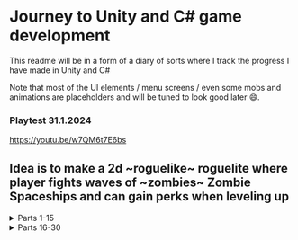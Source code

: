 # Journey to Unity and C# game development

This readme will be in a form of a diary of sorts where I track the progress I have made in Unity and C#

Note that most of the UI elements / menu screens / even some mobs and animations are placeholders and will be tuned to look good later 😄.

### Playtest 31.1.2024
<a href="https://youtu.be/w7QM6t7E6bs">https://youtu.be/w7QM6t7E6bs</a>

## Idea is to make a 2d ~roguelike~ roguelite where player fights waves of ~zombies~ Zombie Spaceships and can gain perks when leveling up
<details>
  <Summary>
        Parts 1-15
  </Summary>

<details>
  <Summary>
        Part 1 - Getting started
    </Summary>

  <img height="300px" src="https://github.com/Lauri-Iivarinen/zombacopalypse/assets/94760484/c46e0c6e-c1bc-4ed4-a51a-67949a1eb4f6"/>

  No idea how to develop games in Unity and only small experience with C# in the form of a couple leetcode problems, however my experience with Java will help.
  <li>Multiple hours of YouTube tutorials later I have Unity open and a project running</li>
  <li>Project has different objects with different properties</li>
  <li>Player can move around</li>
  <li>Player can turn towards cursor</li>
  <li>Player can shoot projectiles towards cursor</li>
  <li>Player can damage 'Zombies'</li>
  <li>Player can take damage from 'Zombies'</li>
  <li>Rough sketch for UI to test how different classes interact</li>
</details>
<details>
  <Summary>
        Part 2 - Basics under control
    </Summary>

  <img height="300px" src="https://github.com/Lauri-Iivarinen/zombacopalypse/assets/94760484/aa0896a8-06c2-454d-99aa-6b13bab9f29e"/>

  Continued where I left off, sketched new model prototypes, need to create sprites soon. A lot of tutorials on YouTube which help a lot. Planning to extend player stats building. Need to look into different views (Menu/death screen etc.)
  <li>Removed excess models from the world and created prefabs</li>
  <li>Mobs spawn on timer and outside of player view</li>
  <li>Mobs chase player, no pathfinding if/when obstacles are created in the future</li>
  <li>Player has multiple guns that can be switched between</li>
  <li>Guns have different stats that affect gameplay (firerate/damage etc.)</li>
  <li>Player can level up</li>
  <li>UI changes</li>
</details>
<details>
  <Summary>
        Part 3 - Models and mistakes
    </Summary>

  <img height="200px" src="https://github.com/Lauri-Iivarinen/zombapocalypse/assets/94760484/b7ce6ca5-7367-4a9d-a3b6-a0cfb4591f5f" />
  <img height="200px" src="https://github.com/Lauri-Iivarinen/zombapocalypse/assets/94760484/6b8f9940-da88-42f3-bc9c-ad143fd248a7" />

  Looked into sprites and decided on art direction (was thinking about pixel/cartoon but ended up using free models from <a href="https://www.mixamo.com/#/">Mixamo</a>

  **Then ended up messing up git version** control and had to backtrack quite a lot to redo things :(

  Next up need to look into level creation, probably in blender
   <li>Barebones main menu and navigation</li>
   <li>Pause menu</li>
   <li>Player model and baseline walking animation</li>
   <li>Zombie model and animation</li>
  <li>Refined some game logics</li>
  <li>Tested out building project into executable</li>
</details>
<details>
  <Summary>
        Part 4 - Rusting off blender
    </Summary>

  Did some fine tuning with collision detection, now player can be confined within a play area, affects mobs also. Started doing some rough mocks for some models what I could include in the world, also created some guns for the player.
  <li>Collision detection</li>
  <li>Weapon models and basic weapon animation</li>
  <li>Some basic models for cars</li>
</details>
<details>
  <Summary>
        Part 5 - Massive art overhaul and new direction 
    </Summary>


<img height="200px" src="https://github.com/Lauri-Iivarinen/zombapocalypse/assets/94760484/9e14ccb6-1924-4fcc-910e-d222d77d8152"/>  


  After sleeping on the modeling and how the animations turned out I was extremely disappointed and thought what could I do... A thought came into mind, what if I change the gameplay from a "soldier" to a space rocket....

  This way I was able to create easy pixelated sprites and animating sprites was much easier as well since they require only few keyframes.

  After thinking about it for a while I did my testrun with the rocket and was extremely happy how it turned out so I decided to "full send" and I could not be more pleased...

  Luckily all mechanics are applicable here as well
  
  <li>New player sprites and animating</li>
  <li>New mob sprite and animating</li>
  <li>New background and parallax effect</li>
  <li>Asteroids to fill the play area (and block it off)</li>
  <li>Decided on "class/itemization"</li>
  <li>Got rid of some access code and cleaned up classes</li>
</details>
<details>
  <Summary>
        Part 6 - New Mob type
    </Summary>


<img height="200px" src="https://github.com/Lauri-Iivarinen/spaceapocalypse/assets/94760484/d2af0b74-8310-42ae-abb8-0a3f54d3bd71"/>  

  Created new class selection screen, no longer weapon switching, you choose before game and play with the choice.
  
  Feeling encouranged with the new art direction and progress I made I decided to push on. Making different type of enemies was the goal from beginnign and I decided to tackle the new ranged attacking mob now.
  
  Ended up being easier than I though since I could just make a new collision detector for the mobs to decide if they are close enough to start shooting towards player
  
  <li>Mob and player explosions on death</li>
  <li>Class selection screen</li>
  <li>New stats in class affecting gameplay (speed, hp etc.)</li>
  <li>New enemy, ranged</li>
  <li>Mob spawning changes to spawn around player and never outside playable boundaries</li>
</details>
<details>
  <Summary>
        Part 7 - Post Holiday and Covid:( (Level up rewards.)
    </Summary>


<img height="200px" src="https://github.com/Lauri-Iivarinen/spaceapocalypse/assets/94760484/c00ed48d-fb60-45fc-bf1b-4ba526be9853"/>
<img height="200px" src="https://github.com/Lauri-Iivarinen/spaceapocalypse/assets/94760484/1a9c2523-05f3-4b6e-93e7-5cf572ab6e6c"/>

  Took a big break to enjoy Holidays with family and wasnt able to get back to business untill couple weeks after new years because I ended up getting Covid from somewhere. 
  
  Anyways back to business as usual. Fixed all stats not being applied so that player can increase them when leveling up, currently 6 different stats to upgrade, when leveling up random selection of 3 appears where player chooses 1 to buff.
  
  <li>Level Up Screen</li>
  <li>Upgrade stats when leveling Up</li>
  <li>All player stats effect gameplay</li>
  <li>Baseline stats display on top right of screen</li>
  <li>Player attacks have a chance to critically strike mob increasing damage the attack deals</li>
  <li>Upgraded death animation to ranged mob</li>
  

  ### TODO:

  Mobs drop health pickups on death
  
  More Upgradable stats (Bullet penetration etc.)
  
  Automatic Health Regen (and stats for it)
</details>
<details>
  <Summary>
        Part 8 - Polishing basic mechanics
    </Summary>

  
<img height="200px" src="https://github.com/Lauri-Iivarinen/spaceapocalypse/assets/94760484/38e97b2a-ecd2-4132-a90a-62b66e5b6354"/>

  Did a small change around how collision works so bullet penetration can work properly. Speaking of which player can now have bullet penetration stat (10% penetration = every 10th bullet penetrates once extra).

  Also worked on some fine tuning and made it easier to tweak certain stats (Mob xp rewards, player hp gains, leveling up...).

  Player can now also regenerate health by mob drops, 10% chance to drop hp capsule that can be picked up to heal a lot and player also has passive but very slow health regen which ticks every 4 seconds. Taking damage should not be ideal so   
  passive regen is very slow.
  
  <li>Passive HP Regeneration</li>
  <li>Mobs can drop HP capsules</li>
  <li>Bullets can penetrate (properly)</li>
  <li>New level up rewards: HP Regen and Bullet penetration</li>
  <li>Fixed diagonal movement being ~40% faster than intended</li>
  
</details>
<details>
  <Summary>
        Part 9 - Interfaces and damage numbers
  </Summary>

  
<img height="200px" src="https://github.com/Lauri-Iivarinen/spaceapocalypse/assets/94760484/23fe0a4a-ade0-4253-91b5-522df8118a27"/>

  There is nothing more satisfying than seeing the BIG damage you do to the enemies and displaying that with numbers is an easy and classic way to make players feel more powerful the more powerups they gain.

  Also noticed a bug after implementing damage numbers where ranged mobs were taking damage even when bullet enters their range finder trigger, this was not intended...

  Fixing this bug meant I needed to find a new way to recognice hit and make mobs take damage. By making a simple interface to mobs I was able to achieve this surprisingly easy.
  
  <li>Floating damage numbers</li>
  <li>Floating healing numbers</li>
  <li>Numbers tuning so that health etc is not calculated in decimals</li>
  <li>Leveling up plays an animation (done after recording gif)</li>
  
</details>
<details>
  <Summary>
        Part 10 - More foes!
  </Summary>

  
<img height="200px" src="https://github.com/Lauri-Iivarinen/spaceapocalypse/assets/94760484/bcde80e1-66a2-40d8-8dcc-f27e4887ccb0"/>

  To increase variety in mob types implemented 2 more mobs from the readme plans, quick melee mob with low hp "Glass cannon" of sorts and a frontal caster.

  Fast melee mob was as easy as just making a new sprite and animations and then copying 1st melee mob prefab and just tuning the numbers on it (luckily made it semi easy the first time, now even more easier in the future)

  Frontal caster reaches x distance and initiates cast, cast is 1.5sec duration after which if player is in contact with the frontal trigger player takes massive damage. Indicator was quite repetitive to paint in Gimp 😿
  
  <li>Floating damage numbers now integers</li>
  <li>New mob, fast melee mob with high damage, low hp</li>
  <li>Frontal caster mob, easy to dodge, big damage</li>
  <li>Overall numbers tuning</li>
  <li>Refactoring few instances to make future development easier</li>
</details>
<details>
  <Summary>
        Part 11 - Boosters and Powerups
  </Summary>

<img height="200px" src="https://github.com/Lauri-Iivarinen/spaceapocalypse/assets/94760484/af02d0e9-9ef8-4739-ba83-0ec06fbbd863"/>
<img height="200px" src="https://github.com/Lauri-Iivarinen/spaceapocalypse/assets/94760484/727f0295-beed-449c-a76d-93a58c76c323"/>

Decided to implement a temporary rocket boost. Idea of the boost is the make the gameplay more deep allowing for more decision making in the heat of the action. Slow recharge and small delay between boosts. Booster bar can be seen in the bottom center of the screen, animations for boosters not yet implemented.

Finally embarked on the powerup journey, roguelikes need to have an rng based systems making different rounds feel different from each other (random levelup rewards part of this). Currently started on implementing how powerups can be picked up and how they affect gameplay, wrote some ideas on them in the <a href="https://github.com/Lauri-Iivarinen/spaceapocalypse/blob/main/todoAndNotes.txt">todoAndNotes.txt</a>. Right now implemented first powerup, spinning lightning beam that spawns every X seconds, spins 360 damaging everything the beam crosses. Need to implement better UI design for powerups in the future, right now hard coded position (Wont be good if player has multiple powerups on random basis).

Also noted how much simpler some mechanics are to create if I were to use static variables and methods, need to look into these in the future.
  
  <li>Rocket boosters, quick speedup to avoid mobs/mechanics</li>
  <li>Boosters recharge slowly</li>
  <li>Refactored folders for scripts etc.</li>
  <li>Basic Powerup system</li>
  <li>First powerup, spinning electric fence damaging mobs who cross paths with it</li>

  ### TODO:

  More powerups
  
  Powerups can be upgraded using level up system?
  
  Fix UI for powerups

  Figure out how player can get powerups (Mob drop/static spawn etc..?)
</details>
<details>
  <Summary>
        Part 12 - Polishing basic mechanics 2
  </Summary>

<img height="200px" src="https://github.com/Lauri-Iivarinen/spaceapocalypse/assets/94760484/7865bfed-5857-42ed-8087-1899492ae134"/>

  Noticed a major issue with static variables such as newly adapted kill count. Stats do not reset between runs which is an issue I had to fix, in the future I should switch over to static methods instead so I dont have to reset every static variable every time new game starts.

  After testing different roguelike games to harness ideas and gain inspiration (Don't want to directly copy ideas though 😙) made some notes and followed trough with some of them.

  Today I made a lot of changes that are not as concrete (visually) as I'd hoped but will have a major effect on future development. Also finally understood how 'Color' class works so was able to edit some colors (crit damage).
  
  <li>Mob health tuning and scaled in world size down</li>
  <li>Kill counter (see image)</li>
  <li>More upgradable stats (DR, XP gain)</li>
  <li>When powerup is picked it can be upgraded trough lvl up rewards</li>
  <li>Level up reward tuning</li>
  <li>Damage numbers round correctly</li>
  <li>Player can toggle automatic shooting by pressing 'F'</li>
  <li>Level up rewards can't be duplicates anymore</li>

  ### TODO:

  More powerups
  
  Fix UI for powerups
  
  Main menu long term stat upgrades, with currency?
  
  Boss mobs and mechanics
</details>
<details>
  <Summary>
        Part 13 - Long term roguelite mechanics and new talent
  </Summary>

<img height="200px" src="https://github.com/Lauri-Iivarinen/spaceapocalypse/assets/94760484/9af53e03-f55f-4290-a259-d82e140d47ca"/>
<img height="200px" src="https://github.com/Lauri-Iivarinen/spaceapocalypse/assets/94760484/abda85b2-b8d6-49a7-b4b0-f659357c8497"/>

  The difference between rogue*like* and rogue*lite* is in the long term gain area. In traditional roguelikes player always starts the game with 0 powers and cant affect the base level of the characther at all. In roguelites players usually have a long term gain which helps the player to progress further everytime they unlock new perks.

  Created a long term buff section which can be accessed trough main menu between runs, there player can increase basic stats (damage, health, speed, exp gain etc...). Currently stats are always reset on game launch and need to be implemented using a database in the future (SQLite and EF Core). Upgrades can be purchased with a currency (Currently capped to 9999 for testing) and for now cannot be earned. Every level of upgrade increases to cost of the next upgrade. TODO regarding currency: Decide how it is gained. Also added a purchase option for extra life which has not yet been implemented.

  Integrating permanent buffs were in the end quite simple trough static variables however creating them was quite tedious. Also got a great chance to learn how to dynamically render items to player UI in the form of the upgrade stats/buttons.

  Also added a new powerup "Mine". Spawns a mine after a small delay, mine is "thrown" and travels for couple seconds before stopping and activating. Mobs crossing over mine will explode taking heavy damage. Mine radius has AOE. Also added mine to the levelup buffs.
  
  <li>Mob size scaled even more</li>
  <li>Permanent kill tracker in upgrade shop</li>
  <li>Permanent stat gain (Damage, health, speed ets...) <a href="https://github.com/Lauri-Iivarinen/spaceapocalypse/blob/main/Assets/scripts/Menu/PermanentStats.cs">Comprehensive list.  Rows 68-80</a></li>
  <li>Currency which can be used to purchase permanent upgrades, cannot be earned yet</li>
  <li>Refund purchased upgrades</li>
  <li>New talent Mine</li>
  <li>Mine can be upgraded trough level ups (Explosion radius, damage, spawn speed)</li>

</details>
<details>
  <Summary>
        Part 14 - New Mob and talent + development QoL
  </Summary>

<img height="200px" src="https://github.com/Lauri-Iivarinen/spaceapocalypse/assets/94760484/002300d8-8eb4-46b5-b0a1-6e4331411687"/>

  To reduce duplicate code I created a base class for all mobs which handles damage intake, xp gains etc. Now when creating a new mob I only need to implement how it moves and attacks. Also made a bunch of small changes that will hopefully help out in the future.

  Created a new mob "Ufo" to add more variety however it is only a basic melee mob. Nevertheless the game has now 5 different mobs that can attack the player. Im hoping to add few more this time with some unique mechanic/ability.

  Also while I was at it I created a new talent "Multishot". It shoots 3 bullets in a random direction (bullets are in a pattern). Bullet count/damage/firerate can be increased trough leveling up.
  
  <li>UI changes, powerup logic</li>
  <li>New melee mob "UFO"</li>
  <li>New talent "Multishot"</li>
  <li>Developer Quality of Life changes</li>
  <li>Player can only regain health when damaged</li>
</details>
<details>
  <Summary>
        Part 15 - Boss Time.
  </Summary>

<img height="200px" src="https://github.com/Lauri-Iivarinen/spaceapocalypse/assets/94760484/d7d08722-e6bd-4b98-8bcb-023b9a117fe2"/>
<img height="200px" src="https://github.com/Lauri-Iivarinen/spaceapocalypse/assets/94760484/7a48e494-bc81-4d93-8150-4d87b5ade92b"/>

  Finally started to tackle the difficulty that is bossfights. Design of mechanics is not very hard with my extensive background of mmorpgs and raiding. However how to implement X mechanic and how does the boss rotate between different mechanics is the hard part.

  Did my best to reuse MobBaseline class but had to make some changes to it.

  Boss mechanics and features:
  <li>When bosses appear, their name and HP are displayed in UI.</li>
  <li>Shield protects boss from taking damage.</li>
  <li>Mines, boss throws occasionally mines, moving over it's own mine destroys shield.</li>
  <li>Spin around spawning large number of projectiles firing in all directions.</li>
  <li>Occasionally recharges shield.</li>
  <li>(Not implemented yet) Spawn multiple frontals, find safe space between.</li>
  
  TODO:
  <li>Decide and implement how boss spawns</li>
  <li>Endless map?</li>
  <li>Mob knockback on damage</li>
</details>
</details>
<details>
  <summary>Parts 16-30</summary>

  <details>
  <Summary>
        Part 16 - Finalize bossfight
  </Summary>

<img height="200px" src="https://github.com/Lauri-Iivarinen/spaceapocalypse/assets/94760484/8f5db596-52e9-494e-ba38-6577ed780aa4"/>

  Up until this point my workflow in creating sprites has been to use 32x32 or 64x64 canvas to keep creations simple, however when I was scaling the boss the sprite became very bad quality because of the large scaling. I found a <a href="https://lospec.com/pixel-art-scaler/">website</a> that upscales pixel art and redid all boss sprites and animations with high resolution sprites. Im happy with outcome and will probably use the website more in the future.

  Also finalized the last bossmechanic "frontal" randomly chooses 2-4 frontals that spawn on fixed locations (Gun barrels). Player has always room to dodge but needs to be fast to find cover before beams explode.

  And to top things off, created a system for spawning mobs in waves and the match now consists of 8 minutes of increasing mob waves and a boss is waiting at the end.

  At the end of all this I built the project and did a proper <a href="https://youtu.be/w7QM6t7E6bs">playtrough</a> which I recorded for playback and debugging purposes.
  
  <li>Last mechanic, multi frontal</li>
  <li>Changed how mechanics rotate, instead of being random, mechanics are rotating on a fixed schedule</li>
  <li>Upscaled boss sprites</li>
  <li>Tuned boss sprite layering</li>
  <li>Mobs spawn in waves</li>
</details>
<details>
  <Summary>
        Part 17 - Some big not so visible tasks
  </Summary>

<img height="200px" src="https://github.com/Lauri-Iivarinen/spaceapocalypse/assets/94760484/3fd20230-4be9-46c0-b406-ff61019783fb"/>
<img height="200px" src="https://github.com/Lauri-Iivarinen/spaceapocalypse/assets/94760484/85ebd5a5-e1a0-4bd6-9266-6c0da7a62991"/>

  Finally decided to tackle the issue of confined play area. Ended up being more simple and easy as I had feared. Play area consists of 4 tiles (could be all unique but for now they are identical). Player starts at the center of 1 tile and the rest of the tiles are moved to the edges (and corner) closest where the player is in regards to the currently active tile.

Player starts at the center of the red 🔴 tile:

    🟩 🟥
    🟦 🟨

Moving right (player is still in red 🔴 square but close to the right edge):

    🟥 🟩
    🟨 🟦 
    
Then moving up (player is still in red 🔴 square but now closer to the top than bottom)
    
    🟨 🟦 
    🟥 🟩

  Now that the play area is "infinite" also tackled the way players can collect powerups, awarding is not yet decided but for now powerups are scattered quite far from each other. To be able to find the powerups I created indicators showing where the player should move to reach the powerup. Would be nice in the future if the arrows always hugged the edge of the canvas but after a very long debugging session I couldnt come up with a proper solution so sticking with the current implementation for now.

While implementing arrows I was happy 😃 to notice how easily I came up with the initial solution and how I quickly realised to create a new interface for pickups to allow for easy scalability.

  To top things off I downloaded some free to use fonts and imported them into the project to make it look more futuristic.
  
  <li>Infinite world</li>
  <li>Indicators indicating powerup locations</li>
  <li>Changed fonts in all menus and player UI:s</li>
  <li>Mob spawn tuning</li>

</details>

</details>
